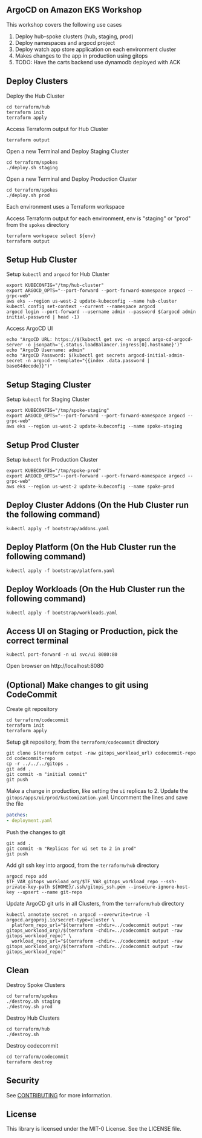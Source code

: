 ## ArgoCD on Amazon EKS Workshop

This workshop covers the following use cases

1. Deploy hub-spoke clusters (hub, staging, prod)
1. Deploy namespaces and argocd project
1. Deploy watch app store application on each environment cluster
1. Makes changes to the app in production using gitops
1. TODO: Have the carts backend use dynamodb deployed with ACK

## Deploy Clusters
Deploy the Hub Cluster
```shell
cd terraform/hub
terraform init
terraform apply
```
Access Terraform output for Hub Cluster
```shell
terraform output
```

Open a new Terminal and Deploy Staging Cluster
```shell
cd terraform/spokes
./deploy.sh staging
```
Open a new Terminal and Deploy Production Cluster
```shell
cd terraform/spokes
./deploy.sh prod
```
Each environment uses a Terraform workspace

Access Terraform output for each environment, env is "staging" or "prod" from the `spokes` directory
```shell
terraform workspace select ${env}
terraform output
```


## Setup Hub Cluster
Setup `kubectl` and `argocd` for Hub Cluster
```shell
export KUBECONFIG="/tmp/hub-cluster"
export ARGOCD_OPTS="--port-forward --port-forward-namespace argocd --grpc-web"
aws eks --region us-west-2 update-kubeconfig --name hub-cluster
kubectl config set-context --current --namespace argocd
argocd login --port-forward --username admin --password $(argocd admin initial-password | head -1)
```
Access ArgoCD UI
```shell
echo "ArgoCD URL: https://$(kubectl get svc -n argocd argo-cd-argocd-server -o jsonpath='{.status.loadBalancer.ingress[0].hostname}')"
echo "ArgoCD Username: admin"
echo "ArgoCD Password: $(kubectl get secrets argocd-initial-admin-secret -n argocd --template="{{index .data.password | base64decode}}")"
```

## Setup Staging Cluster
Setup `kubectl` for Staging Cluster
```shell
export KUBECONFIG="/tmp/spoke-staging"
export ARGOCD_OPTS="--port-forward --port-forward-namespace argocd --grpc-web"
aws eks --region us-west-2 update-kubeconfig --name spoke-staging
```

## Setup Prod Cluster
Setup `kubectl` for Production Cluster
```shell
export KUBECONFIG="/tmp/spoke-prod"
export ARGOCD_OPTS="--port-forward --port-forward-namespace argocd --grpc-web"
aws eks --region us-west-2 update-kubeconfig --name spoke-prod
```

## Deploy Cluster Addons (On the Hub Cluster run the following command)
```shell
kubectl apply -f bootstrap/addons.yaml
```

## Deploy Platform (On the Hub Cluster run the following command)
```shell
kubectl apply -f bootstrap/platform.yaml
```

## Deploy Workloads (On the Hub Cluster run the following command)
```shell
kubectl apply -f bootstrap/workloads.yaml
```


## Access UI on Staging or Production, pick the correct terminal
```shell
kubectl port-forward -n ui svc/ui 8080:80
```
Open browser on http://localhost:8080



## (Optional) Make changes to git using CodeCommit

Create git repository
```shell
cd terraform/codecommit
terraform init
terraform apply
```

Setup git repository, from the `terraform/codecommit` directory
```shell
git clone $(terraform output -raw gitops_workload_url) codecommit-repo
cd codecommit-repo
cp -r ../../../gitops .
git add .
git commit -m "initial commit"
git push
```

Make a change in production, like setting the `ui` replicas to 2.
Update the `gitops/apps/ui/prod/kustomization.yaml`
Uncomment the lines and save the file
```yaml
patches:
- deployment.yaml
```
Push the changes to git
```shell
git add .
git commit -m "Replicas for ui set to 2 in prod"
git push
```


Add git ssh key into argocd, from the `terraform/hub` directory
```shell
argocd repo add $TF_VAR_gitops_workload_org/$TF_VAR_gitops_workload_repo --ssh-private-key-path ${HOME}/.ssh/gitops_ssh.pem --insecure-ignore-host-key --upsert --name git-repo
```

Update ArgoCD git urls in all Clusters, from the `terraform/hub` directory
```shell
kubectl annotate secret -n argocd --overwrite=true -l argocd.argoproj.io/secret-type=cluster \
  platform_repo_url="$(terraform -chdir=../codecommit output -raw gitops_workload_org)/$(terraform -chdir=../codecommit output -raw gitops_workload_repo)" \
  workload_repo_url="$(terraform -chdir=../codecommit output -raw gitops_workload_org)/$(terraform -chdir=../codecommit output -raw gitops_workload_repo)"
```



## Clean

Destroy Spoke Clusters
```shell
cd terraform/spokes
./destroy.sh staging
./destroy.sh prod
```

Destroy Hub Clusters
```shell
cd terraform/hub
./destroy.sh
```

Destroy codecommit
```shell
cd terraform/codecommit
terraform destroy
```

## Security

See [CONTRIBUTING](CONTRIBUTING.md#security-issue-notifications) for more information.

## License

This library is licensed under the MIT-0 License. See the LICENSE file.

